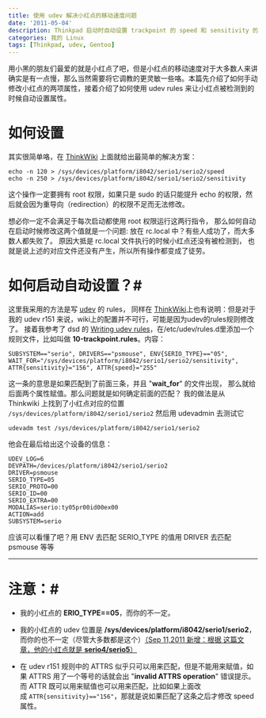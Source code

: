 ```yaml
---
title: 使用 udev 解决小红点的移动速度问题
date: '2011-05-04'
description: Thinkpad 启动时自动设置 trackpoint 的 speed 和 sensitivity 的完美解决
categories: 我的 Linux
tags: [Thinkpad, udev, Gentoo]
---
```

[ThinkWiki]: http://www.thinkwiki.org/wiki/How_to_configure_the_TrackPoint#Sensitivity_.26_Speed "Sensitivity and Speed"
[udev]: http://en.wikipedia.org/wiki/Udev "the device manager for the Linux kernel"
[rules]: http://www.reactivated.net/writing_udev_rules.html "writing udev rules"
[1]: http://renkai.org/2011/08/linux%E4%B8%8Bthinkpad%E5%B0%8F%E7%BA%A2%E7%82%B9%E7%9A%84%E9%80%9F%E5%BA%A6%E5%92%8C%E7%81%B5%E6%95%8F%E5%BA%A6%E8%AE%BE%E7%BD%AE/ "linux下thinkpad小红点的速度和灵敏度设置"

用小黑的朋友们最爱的就是小红点了吧，但是小红点的移动速度对于大多数人来讲确实是有一点慢，那么当然需要将它调教的更灵敏一些咯。本篇先介绍了如何手动修改小红点的两项属性，接着介绍了如何使用 udev rules 来让小红点被检测到的时候自动设置属性。

# 如何设置 #

其实很简单咯，在 [ThinkWiki][] 上面就给出最简单的解决方案：

```
echo -n 120 > /sys/devices/platform/i8042/serio1/serio2/speed
echo -n 250 > /sys/devices/platform/i8042/serio1/serio2/sensitivity
```

这个操作一定要拥有 root 权限，如果只是 sudo 的话只能提升 echo 的权限，然后就会因为重导向（redirection）的权限不足而无法修改。

想必你一定不会满足于每次启动都使用 root 权限运行这两行指令，
那么如何自动在启动时候修改这两个值就是一个问题:
放在 rc.local 中？有些人成功了，而大多数人都失败了。
原因大抵是 rc.local 文件执行的时候小红点还没有被检测到，
也就是说上述的对应文件还没有产生，所以所有操作都变成了徒劳。

# 如何启动自动设置？#

这里我采用的方法是写 [udev][] 的 rules，
同样在 [ThinkWiki][]上也有说明：但是对于我的 udev r151 来说，wiki上的配置并不可行，可能是因为udev的rules规则修改了。
接着我参考了 dsd 的 [Writing udev rules][rules]，在/etc/udev/rules.d里添加一个规则文件，比如叫做 __10-trackpoint.rules__。内容：

```
SUBSYSTEM=="serio", DRIVERS=="psmouse", ENV{SERIO_TYPE}=="05", WAIT_FOR="/sys/devices/platform/i8042/serio1/serio2/sensitivity", ATTR{sensitivity}="156", ATTR{speed}="255"
```

这一条的意思是如果匹配到了前面三条，并且 "__wait_for__" 的文件出现，
那么就给后面两个属性赋值。那么问题就是如何确定前面的匹配？
我的做法是从 Thinkwiki 上找到了小红点对应的位置
`/sys/devices/platform/i8042/serio1/serio2` 
然后用 udevadmin 去测试它

```
udevadm test /sys/devices/platform/i8042/serio1/serio2
```

他会在最后给出这个设备的信息：

```
UDEV_LOG=6
DEVPATH=/devices/platform/i8042/serio1/serio2
DRIVER=psmouse
SERIO_TYPE=05
SERIO_PROTO=00
SERIO_ID=00
SERIO_EXTRA=00
MODALIAS=serio:ty05pr00id00ex00
ACTION=add
SUBSYSTEM=serio
```

应该可以看懂了吧？用 ENV 去匹配 SERIO_TYPE 的值用 DRIVER 去匹配 psmouse 等等

----

# 注意：#

* 我的小红点的 __ERIO_TYPE==05__，而你的不一定。

* 我的小红点的 udev 位置是 __/sys/devices/platform/i8042/serio1/serio2__，而你的也不一定（尽管大多数都是这个）<ins datetime="2011-09-11T06:33:36+00:00">（Sep 11,2011 新增：根据 [这篇文章][1]，他的小红点就是 __serio4/serio5__）

* 在 udev r151 规则中的 ATTRS 似乎只可以用来匹配，但是不能用来赋值，如果 ATTRS 用了一个等号的话就会出 "__invalid ATTRS operation__" 错误提示。而 ATTR 既可以用来赋值也可以用来匹配，比如如果上面改成 `ATTR{sensitivity}=="156"`，那就是说如果匹配了这条之后才修改 speed 属性。
